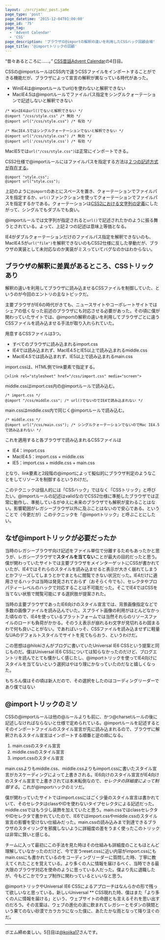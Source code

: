```yaml
---
layout: ./src/jade/_post.jade
page_type: 'post'
page_datetime: '2015-12-04T01:00:00'
page_id: '75'
page_tag:
  - 'Advent Calendar'
  - 'CSS'
page_description: 'ブラウザの@importの解釈の違いを利用したCSSハック回顧会場'
page_title: '@importトリックの回顧'
---
```

“昔々あるところに……。” [CSS昔話Advent Calendar](http://www.adventar.org/calendars/723)の4日目。

CSSの@importルールはCSS内で違うCSSファイルをインポートすることができる機能だが、ブラウザによって宣言の解釈が異なっている時代があった。

- WinIE4は@importルールでurl()を使わないと解釈できない
- MacIE4.5は@importルールでファイルパス指定をシングルクォーテーションで記述しないと解釈できない

<pre data-language="css"><code>/* WinIE4はurl()でないと解釈できない */
@import "/css/style.css" /* 無効 */
@import url("/css/style.css") /* 有効 */

/* MacIE4.5ではシングルクォーテーションでないと解釈できない */
@import url("/css/style.css") /* 無効 */
@import url('/css/style.css') /* 有効 */</code></pre>

MacIE5では`url("/css/style.css")`は正常にインポートできる。

CSS2仕様で@importルールにはファイルパスを指定する方法は[２つの記述方式が存在する](http://www.w3.org/TR/CSS2/cascade.html#at-import)。

<pre data-language="css"><code>@import "style.css";
@import url("style.css");</code></pre>

上記のように`@import`のあとにスペースを置き、クォーテーションでファイルパスを指定するか、`url()`ファンクションを使ってクォーテーションでファイルパスを指定するかである。クォーテーションは[CSS2における文字列の定義](http://www.w3.org/TR/2011/REC-CSS2-20110607/syndata.html#strings)にしたがって、シングルでもダブルでも良い。

@importルールでは文字列が指定されると`url()`で記述されたかのように振る舞うとされている。よって、上記２つの記述は意味上等価となる。

IE4がダブルクォーテーションだけのファイルパス指定を解釈できないのも、MacIE4.5が`url("file")`を解釈できないのもCSS2仕様に反した挙動だが、ブラウザの実装として未対応なのか実装がミスっていてバグなのかはわからない。

## ブラウザの解釈に差異があるところ、CSSトリックあり

解釈の違いを利用してブラウザに読み込ませるCSSファイルを制御していた、というのが今回のエントリの主なトピックだ。

主要ブラウザがIE6の時代がきても、ニュースサイトやコーポレートサイトではシェアの低くなった前述のブラウザにも対応させる必要があった。その頃に僕が関わっていたサイトでは、@importの解釈の違いを利用してブラウザごとに違うCSSファイルを読み込ませる手法が取り入れられていた。

用意するCSSファイルは3つ。

- すべてのブラウザに読み込まれるimport.css
- IE4では読み込まれず、MacIE4.5とIE5以上で読み込まれるmiddle.css
- MacIE4.5では読み込まれず、IE5以上で読み込まれるmain.css

import.cssは、HTML側でlink要素で指定する。

<pre data-language="html"><code>&lt;link rel="stylesheet" href="/css/import.css" media="screen"&gt;</code></pre>

middle.cssはimport.css内の@importルールで読み込む。

<pre data-language="css"><code>/* import.css */
@import "/css/middle.css"; /* url()でないのでIE4で読み込まれない */</code></pre>

main.cssはmiddle.css内で同じく@importルールで読み込む。

<pre data-language="css"><code>/* middle.css */
@import url("/css/main.css"); /* シングルクォーテーションでないのでMac IE4.5で読み込まれない */</code></pre>

これを適用すると各ブラウザで読み込まれるCSSファイルは

- IE4：import.css
- MacIE4.5：import.css + middle.css
- IE5：import.css + middle.css + main.css

となり、link要素と2段階の@importによって擬似的にブラウザ判定のようなことをしてリソースを制御するというわけだ。

このテクニックは個人的には「CSSハック」ではなく「CSSトリック」と呼びたい。@importルールの記述はvalidなのでCSS2仕様に準拠したブラウザでは正常に動作し、準拠しているがゆえに未来のブラウザでも解釈が変わることはない。影響範囲がレガシーブラウザ以外に及ぶことはないので安心である。ということで（今更だが）このテクニックを「@importトリック」と呼ぶことにしたい。

## なぜ@importトリックが必要だったか

当時のレガシーブラウザ向け記述をファイル単位で分離するためもあったかと思うが、レガシーブラウザで**スタイルを当てない**ことが最大の目的だったと思う。僕が関わっていたサイトでは主要ブラウザをメインターゲットにCSSが書かれていたが、IE4ではそれらのスタイルを読み込ませると表示が大きく崩れてしまうとかフリーズしてしまうとかでまともに閲覧できない状況だった。IE4だけに適用させるハックは当時は発見されておらず（おそらく今でも）、セレクタやプロパティーレベルのハックで対応することは不可能だった。そこでIE4ではCSSを当てない状態で閲覧可能にする選択肢が提案された。

当時の主要ブラウザであったIE6向けのスタイル宣言では、背景画像指定などで多数の画像ファイルを読み込んでいた。スプライト画像の利用がほとんどなかった頃なので、IE4を使っているプラットフォームでは当然それらのリソースファイルのロードも負荷がかかる。そのうえ表示が崩れるわ文字が見切れるわ固まるわで何も良いことがない。であればいっそ、CSSファイルを読み込ませずに軽量なUAのデフォルトスタイルでサイトを見てもらおう、というわけだ。

この思想は@hilokiさんがブログに書いていたUniversal IE6 CSSという提案と同じものだ。僕はUniversal IE6 CSSについては知らなかったのだけど、ブログエントリを読んでとても懐かしく感じたし、@importトリックを使ってIE4向けにスタイルを当てないという選択はやはり理にかなっていたのだなと嬉しくなった。

<aside>もちろん僕はその頃は新人だので、その選択をしたのはコーディングリーダーであり僕ではない</aside>

## @importトリックのミソ

CSSの@importルールは他の@ルールよりも前に、かつ@charsetルールの後に記述しなければならないと仕様で定められている。@importルールを記述するとそのインポートファイルのスタイル宣言が先に読み込まれるので、ブラウザに解釈されるスタイル宣言はインポートする順番と逆の順になる。

1. main.cssのスタイル宣言
2. middle.cssのスタイル宣言
3. import.cssのスタイル宣言

main.cssよりもmiddle.css、middle.cssよりもimport.cssに書いたスタイル宣言がカスケーディングによって上書きされる。IE6向けのスタイル宣言がIE4向けのスタイル宣言で上書きされては本末転倒なので、*セレクタの詳細度によって制御する*。これが@importハックのミソだ。

僕が関わっていたサイトではimport.cssにはごく少量のスタイル宣言は書かれていて、そのセレクタはclassやIDを使わないタイプセレクタによる記述だった。middle.cssではもう少し装飾を加えていたと思う。main.cssではclassセレクタやIDセレクタで書かれていたので、IE6ではimport.cssやmiddle.cssのスタイル宣言の影響を受けない仕組みだった。main.cssの読み込みまで到達できるブラウザのスタイリングを邪魔しないように詳細度の差をうまく使ったこのトリックは非常に賢いと感じる。

チームに入って最初にこの手法を見た時はその仕組みも詳細度のこともほとんど理解していなかったのだけど、今で言うreset.cssに近い内容がimport.cssにもmain.cssにも書かれているのをコーディングリーダーに質問した時、丁寧に教えてくれたことを覚えている。より多くの人に情報を届けるべく、当時できる最大限のブラウザ対応を使命のように思っている人だった。僕より先に退職したが、今もどこかでウェブ制作に関わっているといいなと思う。

@importトリックやUniversal IE6 CSSによるアプローチはなんらかの形で残って欲しいなと思っている。新しいUniversal ** CSS現れた時、僕はまた「より多くの人に情報を届ける」という、ウェブサイトの命題とも言えるそれを思い出すのだろう。その言葉は、ウェブの進化の波に飲まれてレガシーとモダンの狭間という果てのない砂漠でカラカラになった僕に、あたたかな雨となって降り注ぐのだ。

---

ポエム締め楽しい。5日目は[@kojika17](http://www.adventar.org/users/3679)さんです。